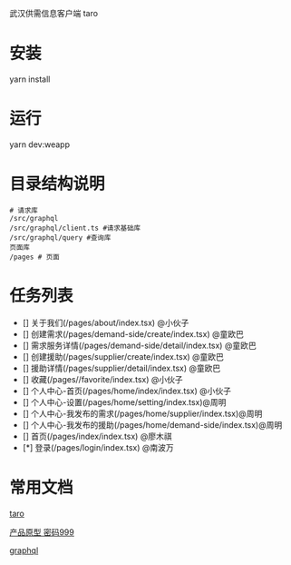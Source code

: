 武汉供需信息客户端 taro
# 安装
yarn install
# 运行
yarn dev:weapp

# 目录结构说明
```
# 请求库
/src/graphql
/src/graphql/client.ts #请求基础库
/src/graphql/query #查询库
页面库
/pages # 页面
```

# 任务列表

- [] 关于我们(/pages/about/index.tsx) @小伙子
- [] 创建需求(/pages/demand-side/create/index.tsx) @童欧巴
- [] 需求服务详情(/pages/demand-side/detail/index.tsx) @童欧巴
- [] 创建援助(/pages/supplier/create/index.tsx) @童欧巴
- [] 援助详情(/pages/supplier/detail/index.tsx) @童欧巴
- [] 收藏(/pages//favorite/index.tsx) @小伙子
- [] 个人中心-首页(/pages/home/index/index.tsx) @小伙子
- [] 个人中心-设置(/pages/home/setting/index.tsx)@周明
- [] 个人中心-我发布的需求(/pages/home/supplier/index.tsx)@周明
- [] 个人中心-我发布的援助(/pages/home/demand-side/index.tsx)@周明
- [] 首页(/pages/index/index.tsx) @廖木祺
- [*] 登录(/pages/login/index.tsx) @南波万

# 常用文档

<p><a href="https://taro-docs.jd.com/taro/docs/README.html">taro</a></p>
<p><a href="https://orgnext.modao.cc/app/5hlr3r6ga8rk63tk88xmxrj11ntqh">产品原型 密码999</a></p>
<p><a href="https://graphql.cn/">graphql</a></p>
